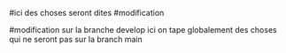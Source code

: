 #ici des choses seront dites
#modification

#modification sur la branche develop
ici on tape globalement des choses qui ne seront pas sur la branch main